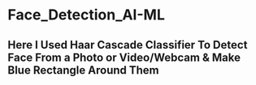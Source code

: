 # Face_Detection_AI-ML

## Here I Used Haar Cascade Classifier To Detect Face From a Photo or Video/Webcam & Make Blue Rectangle Around Them
